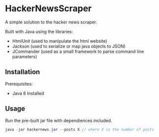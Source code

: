 # HackerNewsScraper

A simple solution to the hacker news scraper.

Built with Java using the libraries:
  - HtmlUnit (used to manipulate the html website)
  - Jackson (used to serialize or map java objects to JSON)
  - JCommander (used as a small framework to parse command line parameters)
  
## Installation

Prerequisites: 
  - Java 8 Installed

## Usage

Run the pre-built jar file with dependiences included. 

```java
java -jar hackernews.jar --posts X // where X is the number of posts 
```
